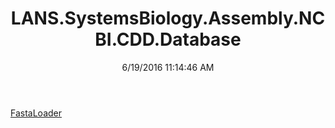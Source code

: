 ﻿---
title: LANS.SystemsBiology.Assembly.NCBI.CDD.Database
date: 6/19/2016 11:14:46 AM
---

[FastaLoader](T-LANS.SystemsBiology.Assembly.NCBI.CDD.Database.FastaLoader.html)
